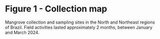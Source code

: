 # Figure 1 - Collection map
Mangrove collection and sampling sites in the North and Northeast regions of Brazil. Field activities lasted approximately 2 months, between January and March 2024.
